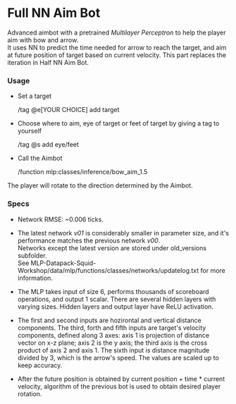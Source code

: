 # Full NN Aim Bot 

Advanced aimbot with a pretrained _Multilayer Perceptron_ to help the player aim with bow and arrow.\
It uses NN to predict the time needed for arrow to reach the target, and aim at future position of target based on current velocity. This part replaces the iteration in Half NN Aim Bot.

### Usage

- Set a target

    /tag @e[YOUR CHOICE] add target
- Choose where to aim, eye of target or feet of target by giving a tag to yourself

    /tag @s add eye/feet
- Call the Aimbot

    /function mlp:classes/inference/bow_aim_1.5

The player will rotate to the direction determined by the Aimbot.

### Specs
- Network RMSE: ~0.006 ticks.

- The latest network _v01_ is considerably smaller in parameter size, and it's performance matches the previous network _v00_.\
Networks except the latest version are stored under old_versions subfolder.\
See MLP-Datapack-Squid-Workshop/data/mlp/functions/classes/networks/updatelog.txt for more information.

- The MLP takes input of size 6, performs thousands of scoreboard operations, and output 1 scalar. There are several hidden layers with varying sizes. Hidden layers and output layer have ReLU activation.

- The first and second inputs are hozirontal and vertical distance components. The third, forth and fifth inputs are target's velocity components, defined along 3 axes: axis 1 is projection of distance vector on x-z plane; axis 2 is the y axis; the third axis is the cross product of axis 2 and axis 1. The sixth input is distance magnitude divided by 3, which is the arrow's speed. The values are scaled up to keep accuracy.

- After the future position is obtained by current position + time * current velocity, algorithm of the previous bot is used to obtain desired player rotation.